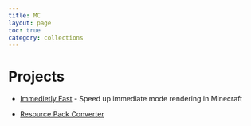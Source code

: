 ```yaml
---
title: MC
layout: page
toc: true
category: collections
---
```


# Projects


- [Immedietly Fast](https://github.com/RaphiMC/ImmediatelyFast) - Speed up immediate mode rendering in Minecraft

- [Resource Pack Converter](https://github.com/agentdid127/ResourcePackConverter)